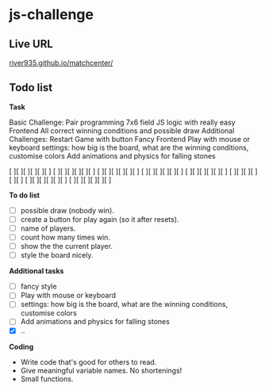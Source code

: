 # js-challenge

## Live URL

[river935.github.io/matchcenter/](https://river935.github.io/js-challenge/)

## Todo list

**Task**

Basic Challenge:
Pair programming
7x6 field
JS logic with really easy Frontend
All correct winning conditions and possible draw
Additional Challenges:
Restart Game with button
Fancy Frontend
Play with mouse or keyboard
settings: how big is the board, what are the winning conditions,
customise colors
Add animations and physics for falling stones 


[ ][ ][ ][ ][ ][ ]
[ ][ ][ ][ ][ ][ ]
[ ][ ][ ][ ][ ][ ]
[ ][ ][ ][ ][ ][ ]
[ ][ ][ ][ ][ ][ ]
[ ][ ][ ][ ][ ][ ]
[ ][ ][ ][ ][ ][ ]
[ ][ ][ ][ ][ ][ ]



**To do list**

- [ ] possible draw (nobody win).
- [ ] create a button for play again (so it after resets).
- [ ] name of players.
- [ ] count how many times win.
- [ ] show the the current player.
- [ ] style the board nicely.

**Additional tasks**

- [ ] fancy style
- [ ] Play with mouse or keyboard
- [ ] settings: how big is the board, what are the winning conditions, customise colors
- [ ] Add animations and physics for falling stones
- [x] ..

**Coding**

- Write code that's good for others to read.
- Give meaningful variable names. No shortenings!
- Small functions.
